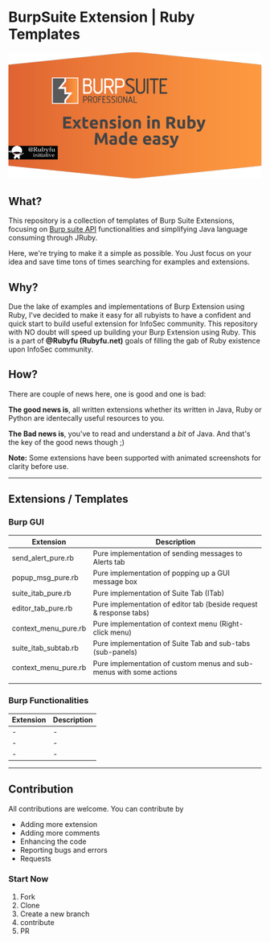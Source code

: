 # BurpSuite Extension | Ruby Templates

![](burp-ruby.png)

## What? 

This repository is a collection of templates of Burp Suite Extensions, focusing on [Burp suite API](https://portswigger.net/burp/extender/api/) functionalities and simplifying Java language consuming through JRuby.

Here, we're trying to make it a simple as possible. You Just focus on your idea and save time tons of times searching for examples and extensions.

## Why? 

Due the lake of examples and implementations of Burp Extension using Ruby, I've decided to make it easy for all rubyists to have a confident and quick start to build useful extension for InfoSec community. This repository with NO doubt will speed up building your Burp Extension using Ruby. This is a part of **@Rubyfu (Rubyfu.net)** goals of filling the gab of Ruby existence upon InfoSec community.

## How? 

There are couple of news here, one is good and one is bad:

**The good news is**, all written extensions whether its written in Java, Ruby or Python are identecally useful resources to you.

**The Bad news is**, you've to read and understand a *bit* of Java. And that's the key of the good news though ;) 



**Note:** Some extensions have been supported with animated screenshots for clarity before use.

---

## Extensions / Templates

### Burp GUI 

| Extension            | Description                              |
| -------------------- | ---------------------------------------- |
| send_alert_pure.rb   | Pure implementation of sending messages to Alerts tab |
| popup_msg_pure.rb    | Pure implementation of popping up a GUI message box |
| suite_itab_pure.rb   | Pure implementation of Suite Tab (ITab)  |
| editor_tab_pure.rb   | Pure implementation of editor tab (beside request & response tabs) |
| context_menu_pure.rb | Pure implementation of context menu (Right-click menu) |
| suite_itab_subtab.rb | Pure implementation of Suite Tab and sub-tabs (sub-panels) |
| context_menu_pure.rb | Pure implementation of custom menus and sub-menus with some actions |
|                      |                                          |
|                      |                                          |

### Burp Functionalities 

| Extension | Description |
| --------- | ----------- |
| -         | -           |
| -         | -           |
| -         | -           |



---

## Contribution 

All contributions are welcome. You can contribute by

* Adding more extension 
* Adding more comments 
* Enhancing the code 
* Reporting bugs and errors 
* Requests 

### Start Now 

1. Fork 
2. Clone 
3. Create a new branch 
4. contribute 
5. PR


